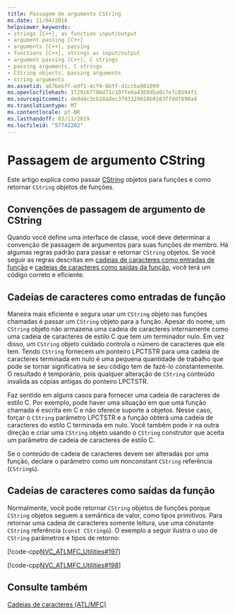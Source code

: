 ```yaml
---
title: Passagem de argumento CString
ms.date: 11/04/2016
helpviewer_keywords:
- strings [C++], as function input/output
- argument passing [C++]
- arguments [C++], passing
- functions [C++], strings as input/output
- argument passing [C++], C strings
- passing arguments, C strings
- CString objects, passing arguments
- string arguments
ms.assetid: a67bebff-edf1-4cf4-bbff-d1cc6a901099
ms.openlocfilehash: 1729167786d71c107fe6a4369d5a0c7e7c8594f1
ms.sourcegitcommit: dedd4c3cb28adec3793329018b9163ffddf890a4
ms.translationtype: MT
ms.contentlocale: pt-BR
ms.lasthandoff: 03/11/2019
ms.locfileid: "57742202"
---
```

# <a name="cstring-argument-passing"></a>Passagem de argumento CString

Este artigo explica como passar [CString](../atl-mfc-shared/reference/cstringt-class.md) objetos para funções e como retornar `CString` objetos de funções.

##  <a name="_core_cstring_argument.2d.passing_conventions"></a> Convenções de passagem de argumento de CString

Quando você define uma interface de classe, você deve determinar a convenção de passagem de argumentos para suas funções de membro. Há algumas regras padrão para passar e retornar `CString` objetos. Se você seguir as regras descritas em [cadeias de caracteres como entradas de função](#_core_strings_as_function_inputs) e [cadeias de caracteres como saídas da função](#_core_strings_as_function_outputs), você terá um código correto e eficiente.

##  <a name="_core_strings_as_function_inputs"></a> Cadeias de caracteres como entradas de função

Maneira mais eficiente e segura usar um `CString` objeto nas funções chamadas é passar um `CString` objeto para a função. Apesar do nome, um `CString` objeto não armazena uma cadeia de caracteres internamente como uma cadeia de caracteres de estilo C que tem um terminador nulo. Em vez disso, um `CString` objeto cuidado controla o número de caracteres que ele tem. Tendo `CString` fornecem um ponteiro LPCTSTR para uma cadeia de caracteres terminada em nulo é uma pequena quantidade de trabalho que pode se tornar significativa se seu código tem de fazê-lo constantemente. O resultado é temporário, pois qualquer alteração de `CString` conteúdo invalida as cópias antigas do ponteiro LPCTSTR.

Faz sentido em alguns casos para fornecer uma cadeia de caracteres de estilo C. Por exemplo, pode haver uma situação em que uma função chamada é escrita em C e não oferece suporte a objetos. Nesse caso, forçar o `CString` parâmetro LPCTSTR e a função obterá uma cadeia de caracteres do estilo C terminada em nulo. Você também pode ir na outra direção e criar uma `CString` objeto usando o `CString` construtor que aceita um parâmetro de cadeia de caracteres de estilo C.

Se o conteúdo de cadeia de caracteres devem ser alteradas por uma função, declare o parâmetro como um nonconstant `CString` referência (`CString&`).

##  <a name="_core_strings_as_function_outputs"></a> Cadeias de caracteres como saídas da função

Normalmente, você pode retornar `CString` objetos de funções porque `CString` objetos seguem a semântica de valor, como tipos primitivos. Para retornar uma cadeia de caracteres somente leitura, use uma constante `CString` referência (`const CString&`). O exemplo a seguir ilustra o uso de `CString` parâmetros e tipos de retorno:

[!code-cpp[NVC_ATLMFC_Utilities#197](../atl-mfc-shared/codesnippet/cpp/cstring-argument-passing_1.cpp)]

[!code-cpp[NVC_ATLMFC_Utilities#198](../atl-mfc-shared/codesnippet/cpp/cstring-argument-passing_2.cpp)]

## <a name="see-also"></a>Consulte também

[Cadeias de caracteres (ATL/MFC)](../atl-mfc-shared/strings-atl-mfc.md)
